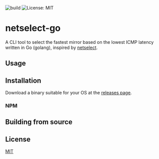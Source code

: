 ![build](https://github.com/pgollangi/netselect-go/workflows/build/badge.svg?branch=master)
![License: MIT](https://img.shields.io/badge/License-MIT-blue.svg)

# netselect-go

A CLI tool to select the fastest mirror based on the lowest ICMP latency written in Go (golang), inspired by [netselect](https://github.com/apenwarr/netselect).

## Usage

## Installation

Download a binary suitable for your OS at the [releases page](https://github.com/pgollangi/netselect-go/releases/latest).

### NPM
### 

## Building from source

## License

[MIT](https://github.com/pgollangi/netselect-go/blob/main/LICENSE)
